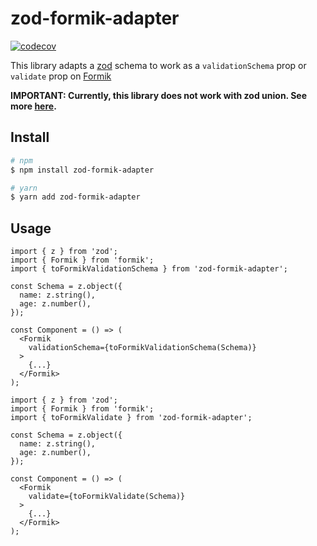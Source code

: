 # zod-formik-adapter

[![codecov](https://codecov.io/gh/robertLichtnow/zod-formik-adapter/branch/master/graph/badge.svg?token=Z5V1VKCGV9)](https://codecov.io/gh/robertLichtnow/zod-formik-adapter)

This library adapts a [zod](https://www.npmjs.com/package/zod) schema to work as a `validationSchema` prop or `validate` prop on [Formik](https://www.npmjs.com/package/formik)

**IMPORTANT: Currently, this library does not work with zod union. See more [here](https://github.com/robertLichtnow/zod-formik-adapter/issues/2).**

## Install

```sh
# npm
$ npm install zod-formik-adapter

# yarn
$ yarn add zod-formik-adapter
```

## Usage

```TSX
import { z } from 'zod';
import { Formik } from 'formik';
import { toFormikValidationSchema } from 'zod-formik-adapter';

const Schema = z.object({
  name: z.string(),
  age: z.number(),
});

const Component = () => (
  <Formik
    validationSchema={toFormikValidationSchema(Schema)}
  >
    {...}
  </Formik>
);
```

```TSX
import { z } from 'zod';
import { Formik } from 'formik';
import { toFormikValidate } from 'zod-formik-adapter';

const Schema = z.object({
  name: z.string(),
  age: z.number(),
});

const Component = () => (
  <Formik
    validate={toFormikValidate(Schema)}
  >
    {...}
  </Formik>
);
```
